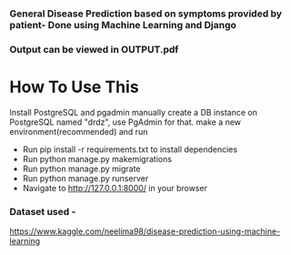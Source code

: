 ### General Disease Prediction based on symptoms provided by patient- Done using Machine Learning and Django
### Output can be viewed in OUTPUT.pdf 


# How To Use This
Install PostgreSQL and pgadmin
manually create a DB instance on PostgreSQL named "drdz", 
use PgAdmin for that.
make a new environment(recommended) and run

- Run pip install -r requirements.txt to install dependencies
- Run python manage.py makemigrations
- Run python manage.py migrate
- Run python manage.py runserver
- Navigate to http://127.0.0.1:8000/ in your browser

### Dataset used - 
https://www.kaggle.com/neelima98/disease-prediction-using-machine-learning



